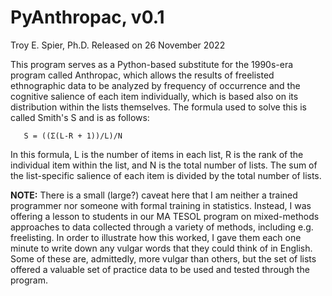 # **PyAnthropac, v0.1**
Troy E. Spier, Ph.D.
Released on 26 November 2022

This program serves as a Python-based substitute for the 1990s-era program called Anthropac, which allows the results of freelisted ethnographic data to be analyzed by frequency of occurrence and the cognitive salience of each item individually, which is based also on its distribution within the lists themselves. The formula used to solve this is called Smith's S and is as follows:

       S = ((Σ(L-R + 1))/L)/N

In this formula, L is the number of items in each list, R is the rank of the individual item within the list, and N is the total number of lists. The sum of the list-specific salience of each item is divided by the total number of lists.

 **NOTE:** There is a small (large?) caveat here that I am neither a trained programmer nor someone with formal training in statistics. Instead, I was offering a lesson to students in our MA TESOL program on mixed-methods approaches to data collected through a variety of methods, including e.g. freelisting. In order to illustrate how this worked, I gave them each one minute to write down any vulgar words that they could think of in English. Some of these are, admittedly, more vulgar than others, but the set of lists offered a valuable set of practice data to be used and tested through the program.
